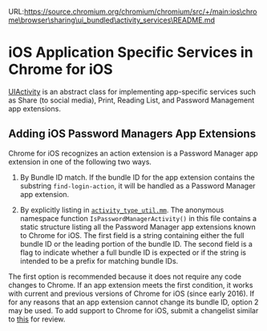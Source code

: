 URL:https://source.chromium.org/chromium/chromium/src/+/main:ios\chrome\browser\sharing\ui_bundled\activity_services\README.md
# iOS Application Specific Services in Chrome for iOS

[UIActivity][1] is an abstract class for implementing app-specific services
such as Share (to social media), Print, Reading List, and Password Management
app extensions.

## Adding iOS Password Managers App Extensions

Chrome for iOS recognizes an action extension is a Password Manager app
extension in one of the following two ways.

1. By Bundle ID match. If the bundle ID for the app extension contains
the substring `find-login-action`, it will be handled as a Password
Manager app extension.

1. By explicitly listing in [`activity_type_util.mm`][2]. The anonymous
namespace function `IsPasswordManagerActivity()` in this file contains
a static structure listing all the Password Manager app extensions
known to Chrome for iOS. The first field is a string containing either
the full bundle ID or the leading portion of the bundle ID. The second
field is a flag to indicate whether a full bundle ID is expected or
if the string is intended to be a prefix for matching bundle IDs.

The first option is recommended because it does not require any code
changes to Chrome. If an app extension meets the first condition, it
works with current and previous versions of Chrome for iOS (since early
2016). If for any reasons that an app extension cannot change its
bundle ID, option 2 may be used. To add support to Chrome for iOS, submit
a changelist similar to [this][3] for review.


[1]: https://developer.apple.com/reference/uikit/uiactivity?language=objc
[2]: ./activity_type_util.mm
[3]: https://codereview.chromium.org/2820113002/
